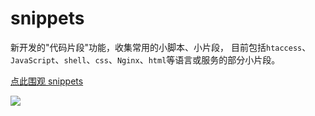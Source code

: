 # snippets

新开发的"代码片段"功能，收集常用的小脚本、小片段，
目前包括`htaccess`、`JavaScript`、`shell`、`css`、`Nginx`、`html`等语言或服务的部分小片段。

[点此围观 snippets](https://snippets.fudongdong.com/)

![](https://fudongdong-statics.oss-cn-beijing.aliyuncs.com/images/20220420/97c1d6d262d14e46b8b6a36f33e01c8e.png?x-oss-process=image/auto-orient,1/interlace,1/quality,q_50/format,jpg)
